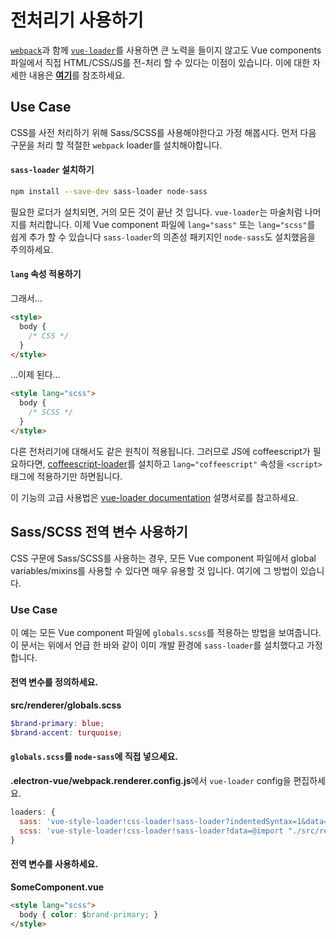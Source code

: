 # 전처리기 사용하기

[`webpack`](https://github.com/webpack/webpack)과 함께 [`vue-loader`](https://github.com/vuejs/vue-loader)를 사용하면 큰 노력을 들이지 않고도 Vue components 파일에서 직접 HTML/CSS/JS를 전-처리 할 수 ​​있다는 이점이 있습니다. 이에 대한 자세한 내용은 [**여기**](https://vuejs.org/v2/guide/single-file-components.html)를 참조하세요.

## Use Case

CSS를 사전 처리하기 위해 Sass/SCSS를 사용해야한다고 가정 해봅시다. 먼저 다음 구문을 처리 할 적절한 `webpack` loader를 설치해야합니다.

#### `sass-loader` 설치하기

```bash
npm install --save-dev sass-loader node-sass
```

필요한 로더가 설치되면, 거의 모든 것이 끝난 것 입니다.  `vue-loader`는 마술처럼 나머지를 처리합니다. 이제 Vue component 파일에 `lang="sass"` 또는 `lang="scss"`를 쉽게 추가 할 수 있습니다 `sass-loader`의 의존성 패키지인 `node-sass`도 설치했음을 주의하세요.

#### `lang` 속성 적용하기

그래서...

```html
<style>
  body {
    /* CSS */
  }
</style>
```

...이제 된다...

```html
<style lang="scss">
  body {
    /* SCSS */
  }
</style>
```

다른 전처리기에 대해서도 같은 원칙이 적용됩니다. 그러므로 JS에 coffeescript가 필요하다면, [coffeescript-loader](https://github.com/webpack/coffee-loader)를 설치하고 `lang="coffeescript"` 속성을 `<script>` 태그에 적용하기만 하면됩니다.

이 기능의 고급 사용법은 [vue-loader documentation](http://vue-loader.vuejs.org/en/configurations/pre-processors.html) 설명서로를 참고하세요.

## Sass/SCSS 전역 변수 사용하기

CSS 구문에 Sass/SCSS를 사용하는 경우, 모든 Vue component 파일에서 global variables/mixins를 사용할 수 있다면 매우 유용할 것 입니다. 여기에 그 방법이 있습니다.

### Use Case

이 예는 모든 Vue component 파일에 `globals.scss`를 적용하는 방법을 보여줍니다. 이 문서는 위에서 언급 한 바와 같이 이미 개발 환경에 `sass-loader`를 설치했다고 가정합니다.

#### 전역 변수를 정의하세요.

**src/renderer/globals.scss**

```scss
$brand-primary: blue;
$brand-accent: turquoise;
```

#### `globals.scss`를 `node-sass`에 직접 넣으세요.

**.electron-vue/webpack.renderer.config.js**에서 `vue-loader` config을 편집하세요.

```js
loaders: {
  sass: 'vue-style-loader!css-loader!sass-loader?indentedSyntax=1&data=@import "./src/renderer/globals"',
  scss: 'vue-style-loader!css-loader!sass-loader?data=@import "./src/renderer/globals";'
}
```

#### 전역 변수를 사용하세요.

**SomeComponent.vue**

```html
<style lang="scss">
  body { color: $brand-primary; }
</style>
```



